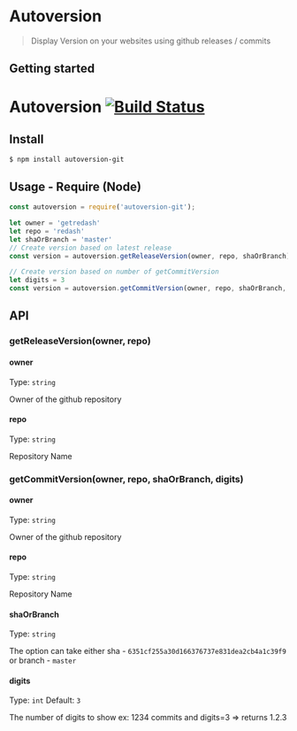 # Autoversion 

> Display Version on your websites using github releases / commits 

## Getting started

# Autoversion [![Build Status](https://travis-ci.com/YOUR-GITHUB-USERNAME/unicorn-fun.svg?branch=master)](https://travis-ci.com/YOUR-GITHUB-USERNAME/unicorn-fun)

## Install

```
$ npm install autoversion-git
```


## Usage - Require (Node)

```js
const autoversion = require('autoversion-git');

let owner = 'getredash'
let repo = 'redash'
let shaOrBranch = 'master'
// Create version based on latest release
const version = autoversion.getReleaseVersion(owner, repo, shaOrBranch);

// Create version based on number of getCommitVersion
let digits = 3
const version = autoversion.getCommitVersion(owner, repo, shaOrBranch, digits);
```


## API

### getReleaseVersion(owner, repo)

#### owner

Type: `string`

Owner of the github repository

#### repo

Type: `string`

Repository Name


### getCommitVersion(owner, repo, shaOrBranch, digits)

#### owner

Type: `string`

Owner of the github repository

#### repo

Type: `string`

Repository Name

#### shaOrBranch

Type: `string`

The option can take either sha - `6351cf255a30d166376737e831dea2cb4a1c39f9` or branch - `master`

#### digits

Type: `int`
Default: `3`

The number of digits to show
ex: 1234 commits and digits=3 => returns 1.2.3




